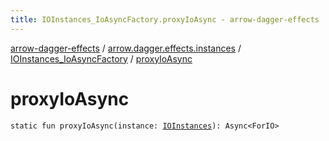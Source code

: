 ```yaml
---
title: IOInstances_IoAsyncFactory.proxyIoAsync - arrow-dagger-effects
---
```


[arrow-dagger-effects](../../index.html) / [arrow.dagger.effects.instances](../index.html) / [IOInstances_IoAsyncFactory](index.html) / [proxyIoAsync](./proxy-io-async.html)

# proxyIoAsync

`static fun proxyIoAsync(instance: `[`IOInstances`](../-i-o-instances/index.html)`): Async<ForIO>`